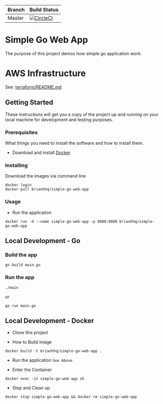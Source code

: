 Branch|Build Status
--------|--------------
Master|[![CircleCI](https://circleci.com/gh/brianhhq/simple-go-web-app.svg?style=svg)](https://circleci.com/gh/brianhhq/simple-go-web-app)

# Simple Go Web App
The purpose of this project demos how simple go application work.

# AWS Infrastructure
See: [terraform/README.md](terraform/README.md)

## Getting Started

These instructions will get you a copy of the project up and running on your local machine for development and testing purposes. 

### Prerequisites

What things you need to install the software and how to install them.
* Download and install [Docker](https://www.docker.com/get-started)

### Installing

Download the images via command line

```
docker login
docker pull brianhhq/simple-go-web-app
```

### Usage

* Run the application
```         
docker run -d --name simple-go-web-app -p 8080:8080 brianhhq/simple-go-web-app
```


## Local Development - Go
### Build the app
```
go build main.go
```
### Run the app
```
./main
```
or 
```
go run main.go
```

## Local Development - Docker

* Clone this project

* How to Build image
```
docker build -t brianhhq/simple-go-web-app .
```

* Run the application `See Above`

* Enter the Container
```
docker exec -it simple-go-web-app sh
```

* Stop and Clean up
```
docker stop simple-go-web-app && docker rm simple-go-web-app
```
